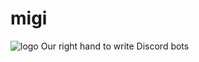 # migi

![logo](https://vignette.wikia.nocookie.net/kiseijuu/images/0/0c/Migi.png)
Our right hand to write Discord bots